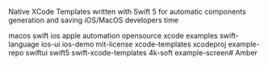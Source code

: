 Native XCode Templates written with Swift 5 for automatic components generation and saving iOS/MacOS developers time

macos
swift
ios
apple
automation
opensource
xcode
examples
swift-language
ios-ui
ios-demo
mit-license
xcode-templates
xcodeproj
example-repo
swiftui
swift5
swift-xcode-templates
4k-soft
example-screen# Amber
